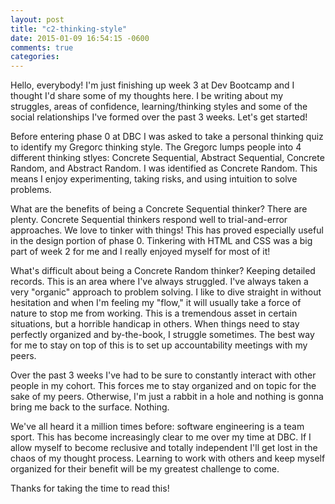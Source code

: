 ```yaml
---
layout: post
title: "c2-thinking-style"
date: 2015-01-09 16:54:15 -0600
comments: true
categories:
---
```


Hello, everybody!  I'm just finishing up week 3 at Dev Bootcamp and I thought I'd share some of my thoughts here.  I be writing about my struggles, areas of confidence, learning/thinking styles and some of the social relationships I've formed over the past 3 weeks.  Let's get started!

<!--more-->

Before entering phase 0 at DBC I was asked to take a personal thinking quiz to identify my Gregorc thinking style.  The Gregorc lumps people into 4 different thinking stlyes: Concrete Sequential, Abstract Sequential, Concrete Random, and Abstract Random.  I was identified as Concrete Random.  This means I enjoy experimenting, taking risks, and using intuition to solve problems.

What are the benefits of being a Concrete Sequential thinker?  There are plenty.  Concrete Sequential thinkers respond well to trial-and-error approaches.  We love to tinker with things!  This has proved especially useful in the design portion of phase 0.  Tinkering with HTML and CSS was a big part of week 2 for me and I really enjoyed myself for most of it!

What's difficult about being a Concrete Random thinker?  Keeping detailed records.  This is an area where I've always struggled.  I've always taken a very "organic" approach to problem solving.  I like to dive straight in without hesitation and when I'm feeling my "flow," it will usually take a force of nature to stop me from working.  This is a tremendous asset in certain situations, but a horrible handicap in others.  When things need to stay perfectly organized and by-the-book, I struggle sometimes.  The best way for me to stay on top of this is to set up accountability meetings with my peers.

Over the past 3 weeks I've had to be sure to constantly interact with other people in my cohort.  This forces me to stay organized and on topic for the sake of my peers.  Otherwise, I'm just a rabbit in a hole and nothing is gonna bring me back to the surface.  Nothing.

We've all heard it a million times before: software engineering is a team sport.  This has become increasingly clear to me over my time at DBC.  If I allow myself to become reclusive and totally independent I'll get lost in the chaos of my thought process.  Learning to work with others and keep myself organized for their benefit will be my greatest challenge to come.

Thanks for taking the time to read this!
